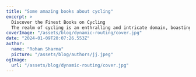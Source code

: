 ```yaml
---
title: "Some amazing books about cycling"
excerpt: >
  Discover the Finest Books on Cycling
  The realm of cycling is an enthralling and intricate domain, boasting a profound heritage. Whether you are an aspiring cyclist or merely captivated by the sport, t
coverImage: "/assets/blog/dynamic-routing/cover.jpg"
date: "2024-01-09T20:07:26.553Z"
author:
  name: "Rohan Sharma"
  picture: "/assets/blog/authors/jj.jpeg"
ogImage:
  url: "/assets/blog/dynamic-routing/cover.jpg"
---
```


